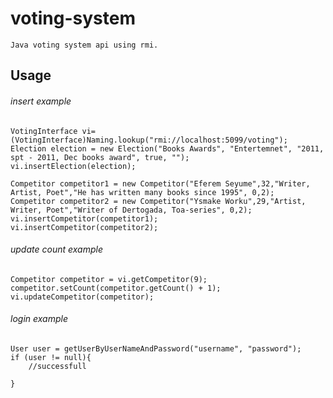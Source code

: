 # voting-system
 	Java voting system api using rmi.

## Usage
###### insert example
```
VotingInterface vi=(VotingInterface)Naming.lookup("rmi://localhost:5099/voting");
Election election = new Election("Books Awards", "Entertemnet", "2011, spt - 2011, Dec books award", true, "");
vi.insertElection(election);

Competitor competitor1 = new Competitor("Eferem Seyume",32,"Writer, Artist, Poet","He has written many books since 1995", 0,2);
Competitor competitor2 = new Competitor("Ysmake Worku",29,"Artist, Writer, Poet","Writer of Dertogada, Toa-series", 0,2);
vi.insertCompetitor(competitor1);
vi.insertCompetitor(competitor2);
```
###### update count example
```
Competitor competitor = vi.getCompetitor(9);
competitor.setCount(competitor.getCount() + 1);
vi.updateCompetitor(competitor);
```
###### login example
```
User user = getUserByUserNameAndPassword("username", "password");
if (user != null){
    //successfull
    
}
```




